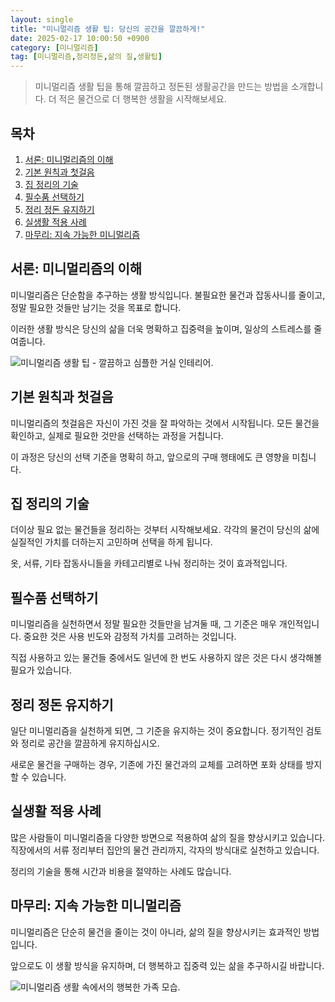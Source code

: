 ```yaml
---
layout: single
title: "미니멀리즘 생활 팁: 당신의 공간을 깔끔하게!"
date: 2025-02-17 10:00:50 +0900
category: [미니멀리즘]
tag: [미니멀리즘,정리정돈,삶의 질,생활팁]
---
```

  
> 미니멀리즘 생활 팁을 통해 깔끔하고 정돈된 생활공간을 만드는 방법을 소개합니다. 더 적은 물건으로 더 행복한 생활을 시작해보세요.

## 목차
1. [서론: 미니멀리즘의 이해](#서론-미니멀리즘의-이해)
2. [기본 원칙과 첫걸음](#기본-원칙과-첫걸음)
3. [집 정리의 기술](#집-정리의-기술)
4. [필수품 선택하기](#필수품-선택하기)
5. [정리 정돈 유지하기](#정리-정돈-유지하기)
6. [실생활 적용 사례](#실생활-적용-사례)
7. [마무리: 지속 가능한 미니멀리즘](#마무리-지속-가능한-미니멀리즘)

## 서론: 미니멀리즘의 이해

미니멀리즘은 단순함을 추구하는 생활 방식입니다. 불필요한 물건과 잡동사니를 줄이고, 정말 필요한 것들만 남기는 것을 목표로 합니다.


이러한 생활 방식은 당신의 삶을 더욱 명확하고 집중력을 높이며, 일상의 스트레스를 줄여줍니다.


![미니멀리즘 생활 팁 - 깔끔하고 심플한 거실 인테리어.](undefined)



## 기본 원칙과 첫걸음

미니멀리즘의 첫걸음은 자신이 가진 것을 잘 파악하는 것에서 시작됩니다. 모든 물건을 확인하고, 실제로 필요한 것만을 선택하는 과정을 거칩니다.


이 과정은 당신의 선택 기준을 명확히 하고, 앞으로의 구매 행태에도 큰 영향을 미칩니다.



## 집 정리의 기술

더이상 필요 없는 물건들을 정리하는 것부터 시작해보세요. 각각의 물건이 당신의 삶에 실질적인 가치를 더하는지 고민하며 선택을 하게 됩니다.


옷, 서류, 기타 잡동사니들을 카테고리별로 나눠 정리하는 것이 효과적입니다.



## 필수품 선택하기

미니멀리즘을 실천하면서 정말 필요한 것들만을 남겨둘 때, 그 기준은 매우 개인적입니다. 중요한 것은 사용 빈도와 감정적 가치를 고려하는 것입니다.


직접 사용하고 있는 물건들 중에서도 일년에 한 번도 사용하지 않은 것은 다시 생각해볼 필요가 있습니다.



## 정리 정돈 유지하기

일단 미니멀리즘을 실천하게 되면, 그 기준을 유지하는 것이 중요합니다. 정기적인 검토와 정리로 공간을 깔끔하게 유지하십시오.


새로운 물건을 구매하는 경우, 기존에 가진 물건과의 교체를 고려하면 포화 상태를 방지할 수 있습니다.



## 실생활 적용 사례

많은 사람들이 미니멀리즘을 다양한 방면으로 적용하여 삶의 질을 향상시키고 있습니다. 직장에서의 서류 정리부터 집안의 물건 관리까지, 각자의 방식대로 실천하고 있습니다.


정리의 기술을 통해 시간과 비용을 절약하는 사례도 많습니다.



## 마무리: 지속 가능한 미니멀리즘

미니멀리즘은 단순히 물건을 줄이는 것이 아니라, 삶의 질을 향상시키는 효과적인 방법입니다.


앞으로도 이 생활 방식을 유지하며, 더 행복하고 집중력 있는 삶을 추구하시길 바랍니다.


![미니멀리즘 생활 속에서의 행복한 가족 모습.](undefined)

